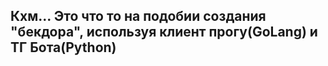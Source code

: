 ## Кхм... Это что то на подобии создания "бекдора", используя клиент прогу(GoLang) и ТГ Бота(Python)
